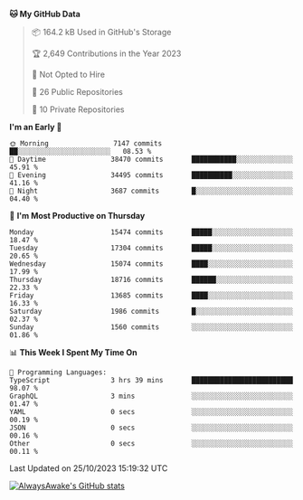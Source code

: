 <!--START_SECTION:waka-->
**🐱 My GitHub Data** 

> 📦 164.2 kB Used in GitHub's Storage 
 > 
> 🏆 2,649 Contributions in the Year 2023
 > 
> 🚫 Not Opted to Hire
 > 
> 📜 26 Public Repositories 
 > 
> 🔑 10 Private Repositories 
 > 
**I'm an Early 🐤** 

```text
🌞 Morning                7147 commits        ██░░░░░░░░░░░░░░░░░░░░░░░   08.53 % 
🌆 Daytime                38470 commits       ███████████░░░░░░░░░░░░░░   45.91 % 
🌃 Evening                34495 commits       ██████████░░░░░░░░░░░░░░░   41.16 % 
🌙 Night                  3687 commits        █░░░░░░░░░░░░░░░░░░░░░░░░   04.40 % 
```
📅 **I'm Most Productive on Thursday** 

```text
Monday                   15474 commits       █████░░░░░░░░░░░░░░░░░░░░   18.47 % 
Tuesday                  17304 commits       █████░░░░░░░░░░░░░░░░░░░░   20.65 % 
Wednesday                15074 commits       ████░░░░░░░░░░░░░░░░░░░░░   17.99 % 
Thursday                 18716 commits       ██████░░░░░░░░░░░░░░░░░░░   22.33 % 
Friday                   13685 commits       ████░░░░░░░░░░░░░░░░░░░░░   16.33 % 
Saturday                 1986 commits        █░░░░░░░░░░░░░░░░░░░░░░░░   02.37 % 
Sunday                   1560 commits        ░░░░░░░░░░░░░░░░░░░░░░░░░   01.86 % 
```


📊 **This Week I Spent My Time On** 

```text
💬 Programming Languages: 
TypeScript               3 hrs 39 mins       █████████████████████████   98.07 % 
GraphQL                  3 mins              ░░░░░░░░░░░░░░░░░░░░░░░░░   01.47 % 
YAML                     0 secs              ░░░░░░░░░░░░░░░░░░░░░░░░░   00.19 % 
JSON                     0 secs              ░░░░░░░░░░░░░░░░░░░░░░░░░   00.16 % 
Other                    0 secs              ░░░░░░░░░░░░░░░░░░░░░░░░░   00.11 % 
```


 Last Updated on 25/10/2023 15:19:32 UTC
<!--END_SECTION:waka-->

[![AlwaysAwake's GitHub stats](https://github-readme-stats.vercel.app/api?username=AlwaysAwake&show_icons=true&theme=github_dark&count_private=true)](https://github.com/AlwaysAwake/AlwaysAwake)
